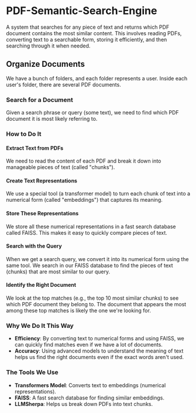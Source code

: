 # PDF-Semantic-Search-Engine
A system that searches for any piece of text and returns which PDF document contains the most similar content. This involves reading PDFs, converting text to a searchable form, storing it efficiently, and then searching through it when needed.
## Organize Documents

We have a bunch of folders, and each folder represents a user. Inside each user's folder, there are several PDF documents.

### Search for a Document

Given a search phrase or query (some text), we need to find which PDF document it is most likely referring to.

### How to Do It

#### Extract Text from PDFs

We need to read the content of each PDF and break it down into manageable pieces of text (called "chunks").

#### Create Text Representations

We use a special tool (a transformer model) to turn each chunk of text into a numerical form (called "embeddings") that captures its meaning.

#### Store These Representations

We store all these numerical representations in a fast search database called FAISS. This makes it easy to quickly compare pieces of text.

#### Search with the Query

When we get a search query, we convert it into its numerical form using the same tool. We search in our FAISS database to find the pieces of text (chunks) that are most similar to our query.

#### Identify the Right Document

We look at the top matches (e.g., the top 10 most similar chunks) to see which PDF document they belong to. The document that appears the most among these top matches is likely the one we're looking for.

### Why We Do It This Way

- **Efficiency**: By converting text to numerical forms and using FAISS, we can quickly find matches even if we have a lot of documents.
- **Accuracy**: Using advanced models to understand the meaning of text helps us find the right documents even if the exact words aren't used.

### The Tools We Use

- **Transformers Model**: Converts text to embeddings (numerical representations).
- **FAISS**: A fast search database for finding similar embeddings.
- **LLMSherpa**: Helps us break down PDFs into text chunks.
